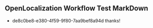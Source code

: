 ## OpenLocalization Workflow Test MarkDown

* de8c0be8-e380-4f59-9f80-7aa9bef8a94d 
thanks!



<!--HONumber=Jan16_HO4-->
